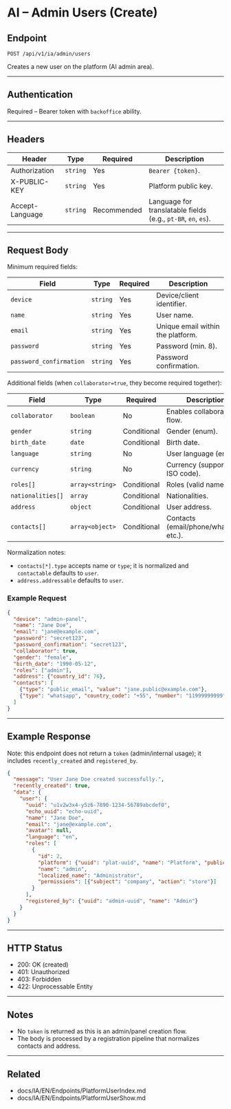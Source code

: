 # AI – Admin Users (Create)

## Endpoint

`POST /api/v1/ia/admin/users`

Creates a new user on the platform (AI admin area).

---

## Authentication

Required – Bearer token with `backoffice` ability.

---

## Headers

| Header | Type | Required | Description |
| ------ | ---- | -------- | ----------- |
| Authorization | `string` | Yes | `Bearer {token}`. |
| X-PUBLIC-KEY | `string` | Yes | Platform public key. |
| Accept-Language | `string` | Recommended | Language for translatable fields (e.g., `pt-BR`, `en`, `es`). |

---

## Request Body

Minimum required fields:

| Field | Type | Required | Description |
| ----- | ---- | -------- | ----------- |
| `device` | `string` | Yes | Device/client identifier. |
| `name` | `string` | Yes | User name. |
| `email` | `string` | Yes | Unique email within the platform. |
| `password` | `string` | Yes | Password (min. 8). |
| `password_confirmation` | `string` | Yes | Password confirmation. |

Additional fields (when `collaborator=true`, they become required together):

| Field | Type | Required | Description |
| ----- | ---- | -------- | ----------- |
| `collaborator` | `boolean` | No | Enables collaborator flow. |
| `gender` | `string` | Conditional | Gender (enum). |
| `birth_date` | `date` | Conditional | Birth date. |
| `language` | `string` | No | User language (enum). |
| `currency` | `string` | No | Currency (supported ISO code). |
| `roles[]` | `array<string>` | Conditional | Roles (valid names). |
| `nationalities[]` | `array` | Conditional | Nationalities. |
| `address` | `object` | Conditional | User address. |
| `contacts[]` | `array<object>` | Conditional | Contacts (email/phone/whatsapp, etc.). |

Normalization notes:

- `contacts[*].type` accepts name or `type`; it is normalized and `contactable` defaults to `user`.
- `address.addressable` defaults to `user`.

### Example Request

```json
{
  "device": "admin-panel",
  "name": "Jane Doe",
  "email": "jane@example.com",
  "password": "secret123",
  "password_confirmation": "secret123",
  "collaborator": true,
  "gender": "female",
  "birth_date": "1990-05-12",
  "roles": ["admin"],
  "address": {"country_id": 76},
  "contacts": [
    {"type": "public_email", "value": "jane.public@example.com"},
    {"type": "whatsapp", "country_code": "+55", "number": "11999999999"}
  ]
}
```

---

## Example Response

Note: this endpoint does not return a `token` (admin/internal usage); it includes `recently_created` and `registered_by`.

```json
{
  "message": "User Jane Doe created successfully.",
  "recently_created": true,
  "data": {
    "user": {
      "uuid": "u1v2w3x4-y5z6-7890-1234-56789abcdef0",
      "echo_uuid": "echo-uuid",
      "name": "Jane Doe",
      "email": "jane@example.com",
      "avatar": null,
      "language": "en",
      "roles": [
        {
          "id": 2,
          "platform": {"uuid": "plat-uuid", "name": "Platform", "public_key": "..."},
          "name": "admin",
          "localized_name": "Administrator",
          "permissions": [{"subject": "company", "action": "store"}]
        }
      ],
      "registered_by": {"uuid": "admin-uuid", "name": "Admin"}
    }
  }
}
```

---

## HTTP Status

- 200: OK (created)
- 401: Unauthorized
- 403: Forbidden
- 422: Unprocessable Entity

---

## Notes

- No `token` is returned as this is an admin/panel creation flow.
- The body is processed by a registration pipeline that normalizes contacts and address.

---

## Related

- docs/IA/EN/Endpoints/PlatformUserIndex.md
- docs/IA/EN/Endpoints/PlatformUserShow.md

